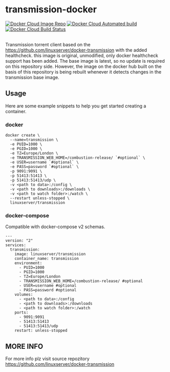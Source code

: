 # transmission-docker
<p align="left">
<a href="https://hub.docker.com/r/ox1de/transmission">
        <img src="https://img.shields.io/badge/Docker%20HUB-transmission-yellow?style=for-the-badge&logo=docker"
            alt="Docker Cloud Image Repo"></a>

<a href="https://hub.docker.com/r/ox1de/transmission/builds">
        <img src="https://img.shields.io/docker/cloud/automated/ox1de/transmission?style=for-the-badge&logo=docker"
            alt="Docker Cloud Automated build"></a>

<a href="https://hub.docker.com/r/ox1de/transmission/builds">
        <img src="https://img.shields.io/docker/cloud/build/ox1de/transmission?style=for-the-badge&logo=docker"
            alt="Docker Cloud Build Status"></a>
</br></br></p>



Transmission torrent client based on the https://github.com/linuxserver/docker-transmission with the added healthcheck. this image is original, unmodified, only docker healthcheck support has been added.
The base image is latest, so no update is required on this repository side. However, the image on the docker hub built on the basis of this repository is being rebuilt whenever it detects changes in the transmission base image.

## Usage

Here are some example snippets to help you get started creating a container.

### docker

```
docker create \
  --name=transmission \
  -e PUID=1000 \
  -e PGID=1000 \
  -e TZ=Europe/London \
  -e TRANSMISSION_WEB_HOME=/combustion-release/ `#optional` \
  -e USER=username `#optional` \
  -e PASS=password `#optional` \
  -p 9091:9091 \
  -p 51413:51413 \
  -p 51413:51413/udp \
  -v <path to data>:/config \
  -v <path to downloads>:/downloads \
  -v <path to watch folder>:/watch \
  --restart unless-stopped \
  linuxserver/transmission
```


### docker-compose

Compatible with docker-compose v2 schemas.

```
---
version: "2"
services:
  transmission:
    image: linuxserver/transmission
    container_name: transmission
    environment:
      - PUID=1000
      - PGID=1000
      - TZ=Europe/London
      - TRANSMISSION_WEB_HOME=/combustion-release/ #optional
      - USER=username #optional
      - PASS=password #optional
    volumes:
      - <path to data>:/config
      - <path to downloads>:/downloads
      - <path to watch folder>:/watch
    ports:
      - 9091:9091
      - 51413:51413
      - 51413:51413/udp
    restart: unless-stopped
```

## MORE INFO
For more info plz visit source repozitory https://github.com/linuxserver/docker-transmission
